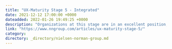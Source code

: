 ```yaml
---
title: "UX-Maturity Stage 5 - Integrated"
date: 2021-12-12 17:00:00 +0000
dateadded: 2022-01-26 19:49:25 +0000
description: "Organizations at this stage are in an excellent position, with successful, sustainable UX practices and committed people."
link: "https://www.nngroup.com/articles/ux-maturity-stage-5/"
category:
directory: _directory/nielsen-norman-group.md
---
```


